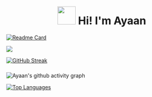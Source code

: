 
###

<h1 align="center"><img src="https://c.tenor.com/xS_t2ANBv9UAAAAi/elsalla.gif" width=48> Hi! I'm Ayaan </h1>

[![Readme Card](https://github-readme-stats.vercel.app/api/pin/?username=AYaaN01&repo=github-readme-stats)](https://github.com/AYaaN01/github-readme-stats)

<picture align="center">
<source 
  srcset="https://github-readme-stats.vercel.app/api?username=AYaaN01&show_icons=true&theme=dark"
  media="(prefers-color-scheme: dark)"
/>
<source
  srcset="https://github-readme-stats.vercel.app/api?username=AYaaN01&show_icons=true"
  media="(prefers-color-scheme: light), (prefers-color-scheme: no-preference)"
/>
<img src="https://github-readme-stats.vercel.app/api?username=AYaaN01&show_icons=true" />
</picture>

<!--
**AYaaN01/AYaaN01** is a ✨ _special_ ✨ repository because its `README.md` (this file) appears on your GitHub profile.

Here are some ideas to get you started:

- 🔭 I’m currently working on ...
- 🌱 I’m currently learning ...
- 👯 I’m looking to collaborate on ...
- 🤔 I’m looking for help with ...
- 💬 Ask me about ...
- 📫 How to reach me: ...
- 😄 Pronouns: ...
- ⚡ Fun fact: ...
-->

[![GitHub Streak](https://github-readme-streak-stats.herokuapp.com?user=AYaaN01&theme=dark)](https://git.io/streak-stats)

### 

![Ayaan's github activity graph](https://github-stats-graph.herokuapp.com/graph?username=AYaaN01&bg_color=000000&color=8840fc&line=e63061&point=9afff1&hide_border=true)

[![Top Languages](https://github-readme-stats.vercel.app/api/top-langs/?username=AYaaN01&show_icons=true&theme=midnight-purple&layout=compact&hide_border=true&exclude_repo=quantum-dice-hack&langs_count=10&card_width=1000)](https://github.com/anuraghazra/github-readme-stats)
